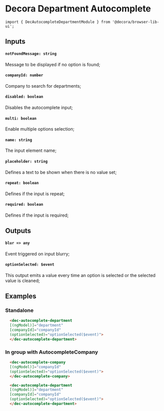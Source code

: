 # Decora Department Autocomplete

`import { DecAutocompleteDepartmentModule } from '@decora/browser-lib-ui';`

## Inputs

#### `notFoundMessage: string`
Message to be displayed if no option is found;

#### `companyId: number`
Company to search for departments;

#### `disabled: boolean`
Disables the autocomplete input;

#### `multi: boolean`
Enable multiple options selection;

#### `name: string`
The input element name;

#### `placeholder: string`
Defines a text to be shown when there is no value set;

#### `repeat: boolean`
Defines if the input is repeat;

#### `required: boolean`
Defines if the input is required;


## Outputs

#### `blur => any`
Event triggered on input blurry;

#### `optionSelected: $event`
This output emits a value every time an option is selected or the selected value is cleaned;

## Examples

### Standalone

```html
  <dec-autocomplete-department
  [(ngModel)]="department"
  [companyId]="companyId"
  (optionSelected)="optionSelected($event)">
  </dec-autocomplete-department>
```

### In group with AutocompleteCompany

```html
  <dec-autocomplete-company
  [(ngModel)]="companyId"
  (optionSelected)="optionSelected($event)">
  </dec-autocomplete-company>

  <dec-autocomplete-department
  [(ngModel)]="department"
  [companyId]="companyId"
  (optionSelected)="optionSelected($event)">
  </dec-autocomplete-department>
```
